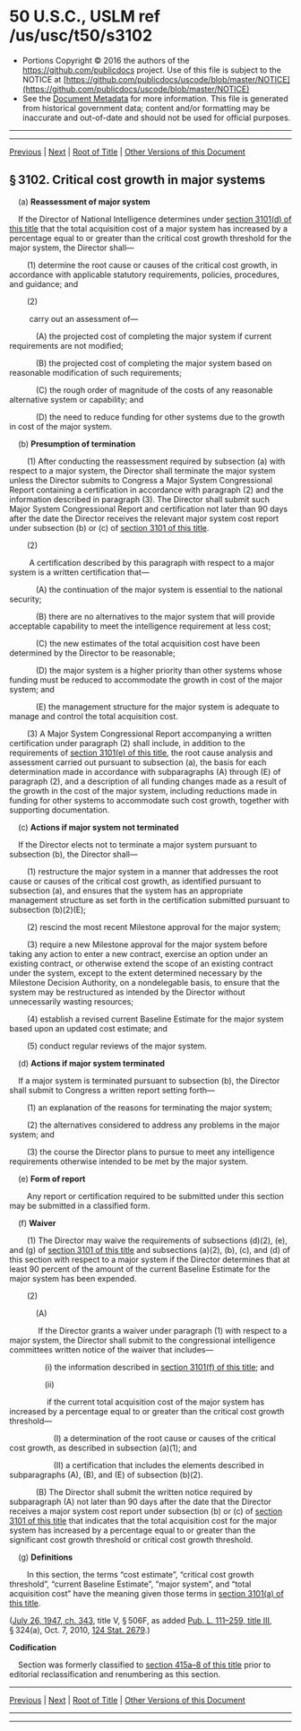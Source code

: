 ---
---

# 50 U.S.C., USLM ref /us/usc/t50/s3102

* Portions Copyright © 2016 the authors of the https://github.com/publicdocs project.
  Use of this file is subject to the NOTICE at [https://github.com/publicdocs/uscode/blob/master/NOTICE](https://github.com/publicdocs/uscode/blob/master/NOTICE)
* See the [Document Metadata](././../../../../..//README.md) for more information.
  This file is generated from historical government data; content and/or formatting may be inaccurate and out-of-date and should not be used for official purposes.

----------
----------

[Previous](./../../../../..//us/usc/t50/ch44/schIII/m__us_usc_t50_s3101.md) | [Next](./../../../../..//us/usc/t50/ch44/schIII/m__us_usc_t50_s3103.md) | [Root of Title](./../../../../../) | [Other Versions of this Document](https://publicdocs.github.io/go/links?ns=uslm&ref=%2Fus%2Fusc%2Ft50%2Fs3102)

## § 3102. Critical cost growth in major systems

    (a) __Reassessment of major system__ 

    If the Director of National Intelligence determines under [section 3101(d) of this title][/us/usc/t50/s3101/d] that the total acquisition cost of a major system has increased by a percentage equal to or greater than the critical cost growth threshold for the major system, the Director shall—

        (1) determine the root cause or causes of the critical cost growth, in accordance with applicable statutory requirements, policies, procedures, and guidance; and

        (2)

         carry out an assessment of—

            (A) the projected cost of completing the major system if current requirements are not modified;

            (B) the projected cost of completing the major system based on reasonable modification of such requirements;

            (C) the rough order of magnitude of the costs of any reasonable alternative system or capability; and

            (D) the need to reduce funding for other systems due to the growth in cost of the major system.

    (b) __Presumption of termination__ 

        (1) After conducting the reassessment required by subsection (a) with respect to a major system, the Director shall terminate the major system unless the Director submits to Congress a Major System Congressional Report containing a certification in accordance with paragraph (2) and the information described in paragraph (3). The Director shall submit such Major System Congressional Report and certification not later than 90 days after the date the Director receives the relevant major system cost report under subsection (b) or (c) of [section 3101 of this title][/us/usc/t50/s3101].

        (2)

         A certification described by this paragraph with respect to a major system is a written certification that—

            (A) the continuation of the major system is essential to the national security;

            (B) there are no alternatives to the major system that will provide acceptable capability to meet the intelligence requirement at less cost;

            (C) the new estimates of the total acquisition cost have been determined by the Director to be reasonable;

            (D) the major system is a higher priority than other systems whose funding must be reduced to accommodate the growth in cost of the major system; and

            (E) the management structure for the major system is adequate to manage and control the total acquisition cost.

        (3) A Major System Congressional Report accompanying a written certification under paragraph (2) shall include, in addition to the requirements of [section 3101(e) of this title][/us/usc/t50/s3101/e], the root cause analysis and assessment carried out pursuant to subsection (a), the basis for each determination made in accordance with subparagraphs (A) through (E) of paragraph (2), and a description of all funding changes made as a result of the growth in the cost of the major system, including reductions made in funding for other systems to accommodate such cost growth, together with supporting documentation.

    (c) __Actions if major system not terminated__ 

    If the Director elects not to terminate a major system pursuant to subsection (b), the Director shall—

        (1) restructure the major system in a manner that addresses the root cause or causes of the critical cost growth, as identified pursuant to subsection (a), and ensures that the system has an appropriate management structure as set forth in the certification submitted pursuant to subsection (b)(2)(E);

        (2) rescind the most recent Milestone approval for the major system;

        (3) require a new Milestone approval for the major system before taking any action to enter a new contract, exercise an option under an existing contract, or otherwise extend the scope of an existing contract under the system, except to the extent determined necessary by the Milestone Decision Authority, on a nondelegable basis, to ensure that the system may be restructured as intended by the Director without unnecessarily wasting resources;

        (4) establish a revised current Baseline Estimate for the major system based upon an updated cost estimate; and

        (5) conduct regular reviews of the major system.

    (d) __Actions if major system terminated__ 

    If a major system is terminated pursuant to subsection (b), the Director shall submit to Congress a written report setting forth—

        (1) an explanation of the reasons for terminating the major system;

        (2) the alternatives considered to address any problems in the major system; and

        (3) the course the Director plans to pursue to meet any intelligence requirements otherwise intended to be met by the major system.

    (e) __Form of report__ 

        Any report or certification required to be submitted under this section may be submitted in a classified form.

    (f) __Waiver__ 

        (1) The Director may waive the requirements of subsections (d)(2), (e), and (g) of [section 3101 of this title][/us/usc/t50/s3101] and subsections (a)(2), (b), (c), and (d) of this section with respect to a major system if the Director determines that at least 90 percent of the amount of the current Baseline Estimate for the major system has been expended.

        (2)

            (A)

             If the Director grants a waiver under paragraph (1) with respect to a major system, the Director shall submit to the congressional intelligence committees written notice of the waiver that includes—

                (i) the information described in [section 3101(f) of this title][/us/usc/t50/s3101/f]; and

                (ii)

                 if the current total acquisition cost of the major system has increased by a percentage equal to or greater than the critical cost growth threshold—

                    (I) a determination of the root cause or causes of the critical cost growth, as described in subsection (a)(1); and

                    (II) a certification that includes the elements described in subparagraphs (A), (B), and (E) of subsection (b)(2).

            (B) The Director shall submit the written notice required by subparagraph (A) not later than 90 days after the date that the Director receives a major system cost report under subsection (b) or (c) of [section 3101 of this title][/us/usc/t50/s3101] that indicates that the total acquisition cost for the major system has increased by a percentage equal to or greater than the significant cost growth threshold or critical cost growth threshold.

    (g) __Definitions__ 

        In this section, the terms “cost estimate”, “critical cost growth threshold”, “current Baseline Estimate”, “major system”, and “total acquisition cost” have the meaning given those terms in [section 3101(a) of this title][/us/usc/t50/s3101/a].

([July 26, 1947, ch. 343][/us/act/1947-07-26/ch343], title V, § 506F, as added [Pub. L. 111–259, title III][/us/pl/111/259/tIII], § 324(a), Oct. 7, 2010, [124 Stat. 2679][/us/stat/124/2679].)

 __Codification__ 

    Section was formerly classified to [section 415a–8 of this title][/us/usc/t50/s415a–8] prior to editorial reclassification and renumbering as this section.

----------

[Previous](./../../../../..//us/usc/t50/ch44/schIII/m__us_usc_t50_s3101.md) | [Next](./../../../../..//us/usc/t50/ch44/schIII/m__us_usc_t50_s3103.md) | [Root of Title](./../../../../../) | [Other Versions of this Document](https://publicdocs.github.io/go/links?ns=uslm&ref=%2Fus%2Fusc%2Ft50%2Fs3102)

----------
----------

[/us/usc/t50/s3101/d]: https://publicdocs.github.io/go/links?ns=uslm&ref=%2Fus%2Fusc%2Ft50%2Fs3101%2Fd
[/us/usc/t50/s3101]: https://publicdocs.github.io/go/links?ns=uslm&ref=%2Fus%2Fusc%2Ft50%2Fs3101
[/us/usc/t50/s3101/e]: https://publicdocs.github.io/go/links?ns=uslm&ref=%2Fus%2Fusc%2Ft50%2Fs3101%2Fe
[/us/usc/t50/s3101]: https://publicdocs.github.io/go/links?ns=uslm&ref=%2Fus%2Fusc%2Ft50%2Fs3101
[/us/usc/t50/s3101/f]: https://publicdocs.github.io/go/links?ns=uslm&ref=%2Fus%2Fusc%2Ft50%2Fs3101%2Ff
[/us/usc/t50/s3101]: https://publicdocs.github.io/go/links?ns=uslm&ref=%2Fus%2Fusc%2Ft50%2Fs3101
[/us/usc/t50/s3101/a]: https://publicdocs.github.io/go/links?ns=uslm&ref=%2Fus%2Fusc%2Ft50%2Fs3101%2Fa
[/us/act/1947-07-26/ch343]: https://publicdocs.github.io/go/links?ns=uslm&ref=%2Fus%2Fact%2F1947-07-26%2Fch343
[/us/pl/111/259/tIII]: https://publicdocs.github.io/go/links?ns=uslm&ref=%2Fus%2Fpl%2F111%2F259%2FtIII
[/us/stat/124/2679]: https://publicdocs.github.io/go/links?ns=uslm&ref=%2Fus%2Fstat%2F124%2F2679
[/us/usc/t50/s415a–8]: https://publicdocs.github.io/go/links?ns=uslm&ref=%2Fus%2Fusc%2Ft50%2Fs415a%E2%80%938


